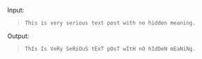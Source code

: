 Input:

> `This is very serious text post with no hidden meaning.`

Output: 

> `ThIs Is VeRy SeRiOuS tExT pOsT wItH nO hIdDeN mEaNiNg.`